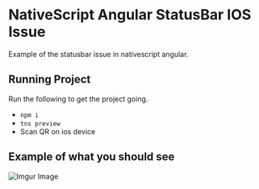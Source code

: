 # NativeScript Angular StatusBar IOS Issue

Example of the statusbar issue in nativescript angular.

## Running Project
Run the following to get the project going.
 - ```npm i```
 - ```tns preview```
 - Scan QR on ios device

## Example of what you should see 

![Imgur Image](https://i.imgur.com/Ck9PmsT.jpg)
